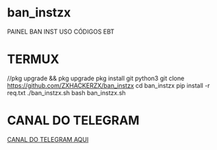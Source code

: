 # ban_instzx
PAINEL BAN INST USO CÓDIGOS EBT



# TERMUX
//pkg upgrade && pkg upgrade
pkg install git python3
git clone https://github.com/ZXHACKERZX/ban_instzx
cd ban_instzx
pip install -r req.txt
./ban_instzx.sh
bash ban_instzx.sh

# CANAL DO TELEGRAM
[CANAL DO TELEGRAM AQUI](https://t.me/REPOSITORIOZX)
